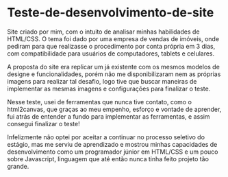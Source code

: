 # Teste-de-desenvolvimento-de-site
Site criado por mim, com o intuito de analisar minhas habilidades de HTML/CSS. O tema foi dado por uma empresa de vendas de imóveis, onde pediram para que realizasse o procedimento por conta própria em 3 dias, com compatibilidade para usuários de computadores, tablets e celulares.

A proposta do site era replicar um já existente com os mesmos modelos de designe e funcionalidades, porém não me disponibilizaram nem as próprias imagens para realizar tal desafio, logo tive que buscar maneiras de implementar as mesmas imagens e configurações para finalizar o teste.

Nesse teste, usei de ferramentas que nunca tive contato, como o html2canvas, que graças ao meu empenho, esforço e vontade de aprender, fui atrás de entender a fundo para implementar as ferramentas, e assim consegui finalizar o teste!

Infelizmente não optei por aceitar a continuar no processo seletivo do estágio, mas me serviu de aprendizado e mostrou minhas capacidades de desenvolvimento como um programador júnior em HTML/CSS e um pouco sobre Javascript, linguagem que até então nunca tinha feito projeto tão grande.
